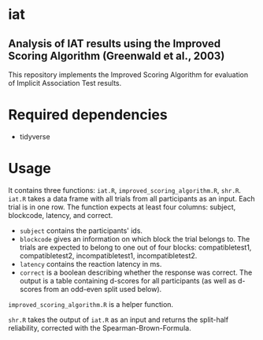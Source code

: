 # iat

## Analysis of IAT results using the Improved Scoring Algorithm (Greenwald et al., 2003)
This repository implements the Improved Scoring Algorithm for evaluation of Implicit Association Test results. 

# Required dependencies
* tidyverse

# Usage
It contains three functions: `iat.R`, `improved_scoring_algorithm.R`, `shr.R`.
`iat.R` takes a data frame with all trials from all participants as an input. Each trial is in one row. 
The function expects at least four columns: subject, blockcode, latency, and correct. 
* `subject` contains the participants' ids. 
* `blockcode` gives an information on which block the trial belongs to. The trials are expected to belong to one out of four blocks: compatibletest1, compatibletest2, incompatibletest1, incompatibletest2. 
* `latency` contains the reaction latency in ms. 
* `correct` is a boolean describing whether the response was correct. 
The output is a table containing d-scores for all participants (as well as d-scores from an odd-even split used below). 

`improved_scoring_algorithm.R` is a helper function. 

`shr.R` takes the output of `iat.R` as an input and returns the split-half reliability, corrected with the Spearman-Brown-Formula. 


